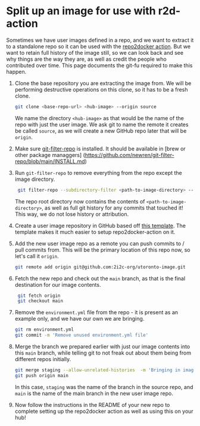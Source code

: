 # Split up an image for use with r2d-action

Sometimes we have user images defined in a repo, and we want to extract
it to a standalone repo so it can be used with the [repo2docker action](https://github.com/jupyterhub/repo2docker-action).
But we want to retain full history of the image still, so we can look
back and see why things are the way they are, as well as credit the people
who contributed over time. This page documents the git-fu required to
make this happen.

1. Clone the base repository you are extracting the image from.
   We will be performing destructive operations on this clone,
   so it has to be a fresh clone.

    ```bash
    git clone <base-repo-url> <hub-image> --origin source
    ```

    We name the directory `<hub-image>` as that would be the name of the
    repo with just the user image. We ask git to name the remote it creates be
    called `source`, as we will create a new GitHub repo later that will be `origin`.

2. Make sure [git-filter-repo](https://github.com/newren/git-filter-repo)
   is installed. It should be available in [brew or other package managgers]
   (https://github.com/newren/git-filter-repo/blob/main/INSTALL.md)

3. Run `git-filter-repo` to remove everything from the repo except the
   image directory.

   ```bash
    git filter-repo --subdirectory-filter <path-to-image-directory> --force
    ```

    The repo root directory now contains the contents of `<path-to-image-directory>`,
    as well as full git history for any commits that touched it! This way,
    we do not lose history or attribution.

4. Create a user image repository in GitHub based off [this template](https://github.com/2i2c-org/hub-user-image-template).
   The template makes it much easier to setup repo2docker-action on it.

5. Add the new user image repo as a remote you can push commits to / pull commits from.
   This will be the primary location of this repo now, so let's call it `origin`.

   ```bash
   git remote add origin git@github.com:2i2c-org/utoronto-image.git
   ```

6. Fetch the new repo and check out the `main` branch, as that is the final
   destination for our image contents.

   ```bash
    git fetch origin
    git checkout main
    ```

7. Remove the `environment.yml` file from the repo - it is present as an example
   only, and we have our own we are bringing.

   ```bash
   git rm environment.yml
   git commit -m 'Remove unused environment.yml file'
   ```

8. Merge the branch we prepared earlier with just our image contents into this
   `main` branch, while telling git to not freak out about them being from different
   repos initially.

   ```bash
   git merge staging --allow-unrelated-histories  -m 'Bringing in image directory from deployment repo'
   git push origin main
   ```

   In this case, `staging` was the name of the branch in the source
   repo, and `main` is the name of the main branch in the new user image
   repo.

9. Now follow the instructions in the README of your new repo to complete setting up
   the repo2docker action as well as using this on your hub!